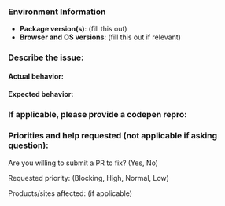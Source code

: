 <!--
Thanks for contacting us! We're here to help.

Before you report an issue, check if it's been reported before:

  * Search: https://github.com/microsoft/fluentui/search?type=Issues
  * Search by area or component: https://github.com/microsoft/fluentui/issues/labels

Note that if you do not provide enough information to reproduce the issue, we may not be able to take action on your report.
-->

### Environment Information

- **Package version(s)**: (fill this out)
- **Browser and OS versions**: (fill this out if relevant)

### Describe the issue:

<!-- fill this out -->

#### Actual behavior:

<!-- fill this out -->

#### Expected behavior:

<!-- fill this out -->

### If applicable, please provide a codepen repro:

<!--
Providing an isolated reproduction of the bug in a codepen makes it much easier for us to help you. Here are some ways to get started:

  * Go to https://aka.ms/fluentpen for a starter codepen
  * You can also use the "Export to Codepen" feature for the various components in our documentation site.
  * See http://codepen.io/dzearing/pens/public/?grid_type=list for a variety of examples

Alternatively, you can also use https://aka.ms/fluentdemo to get permanent repro links if the repro occurs with an example.
(A permanent link is preferable to "use the website" as the website can change.)
-->

### Priorities and help requested (not applicable if asking question):

Are you willing to submit a PR to fix? (Yes, No)

Requested priority: (Blocking, High, Normal, Low)

Products/sites affected: (if applicable)
